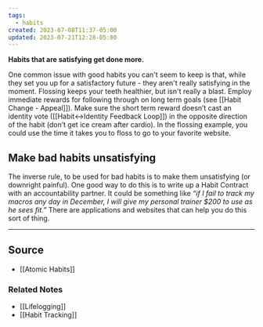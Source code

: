 ```yaml
---
tags:
  - habits
created: 2023-07-08T11:37-05:00
updated: 2023-07-21T12:28-05:00
---
```

**Habits that are satisfying get done more.**

One common issue with good habits you can't seem to keep is that, while they set you up for a satisfactory future - they aren't really satisfying in the moment. Flossing keeps your teeth healthier, but isn't really a blast. Employ immediate rewards for following through on long term goals (see [[Habit Change - Appeal]]). Make sure the short term reward doesn’t cast an identity vote ([[Habit↔Identity Feedback Loop]]) in the opposite direction of the habit (don’t get ice cream after cardio). In the flossing example, you could use the time it takes you to floss to go to your favorite website.

## Make bad habits unsatisfying

The inverse rule, to be used for bad habits is to make them unsatisfying (or downright painful). One good way to do this is to write up a Habit Contract with an accountability partner. It could be something like *“if I fail to track my macros any day in December, I will give my personal trainer $200 to use as he sees fit.”* There are applications and websites that can help you do this sort of thing.

---

## Source
- [[Atomic Habits]]

### Related Notes
- [[Lifelogging]]
- [[Habit Tracking]]